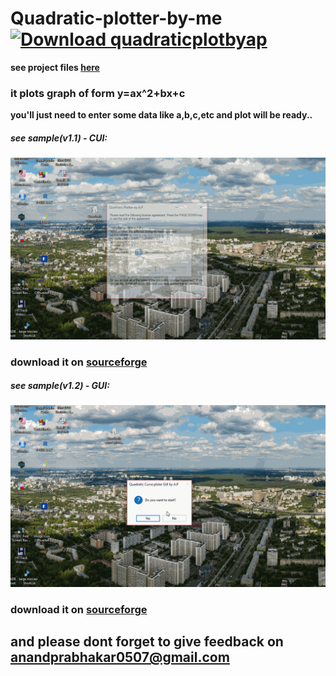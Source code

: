 # Quadratic-plotter-by-me [![Download quadraticplotbyap](https://a.fsdn.com/con/app/sf-download-button)](https://sourceforge.net/projects/quadraticplotbyap/files/latest/download)
**see project files [here](https://sourceforge.net/projects/quadraticplotbyap/)**
### it plots graph of form y=ax^2+bx+c
**you'll just need to enter some data like a,b,c,etc and plot will be ready..**
##### see sample(v1.1) - CUI:
![](https://github.com/anandprabhakar0507/Quadratic-plotter-by-me/blob/master/plot1.1.gif)
### download it on [sourceforge](https://sourceforge.net/projects/quadraticplotbyap/files/Quadratic%20curve%20plotter%28v1.1%29.exe/download)


##### see sample(v1.2) - GUI:
![](https://github.com/anandprabhakar0507/Quadratic-plotter-by-me/blob/master/plot1.2.gif)
### download it on [sourceforge](https://sourceforge.net/projects/quadraticplotbyap/files/Quadratic%20curve%20plotter%28v1.2%29.exe/download)

## and please dont forget to give feedback on [anandprabhakar0507@gmail.com](mailto:anandprabhakar0507@gmail.com)
